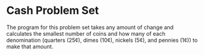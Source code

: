 # Cash Problem Set
The program for this problem set takes any amount of change and calculates the smallest number of coins and how many of each denomination (quarters (25¢), dimes (10¢), nickels (5¢), and pennies (1¢)) to make that amount.
